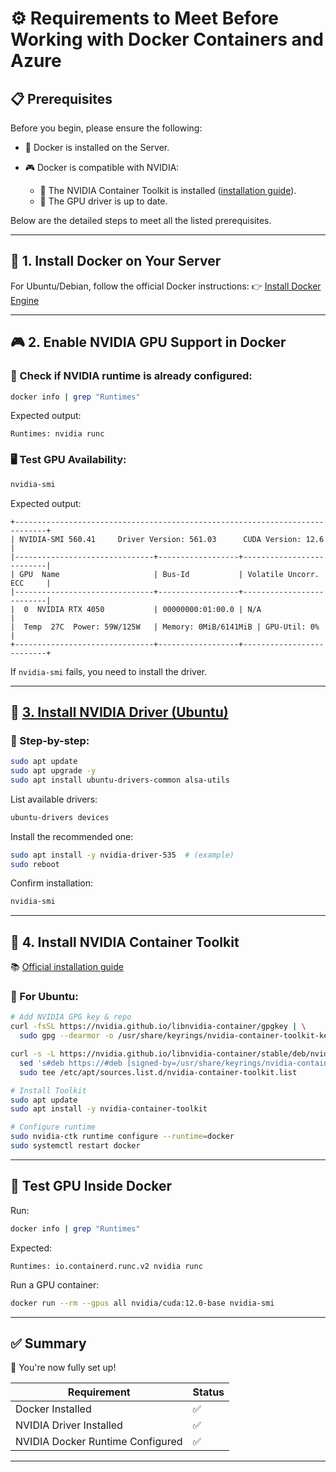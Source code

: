 # ⚙️ Requirements to Meet Before Working with Docker Containers and Azure

## 📋 Prerequisites

Before you begin, please ensure the following:

* 🐳 Docker is installed on the Server.
* 🎮 Docker is compatible with NVIDIA:

  * 🔧 The NVIDIA Container Toolkit is installed ([installation guide](https://docs.nvidia.com/datacenter/cloud-native/container-toolkit/latest/install-guide.html)).
  * 🚀 The GPU driver is up to date.

Below are the detailed steps to meet all the listed prerequisites.

---
## 🐳 1. Install Docker on Your Server

For Ubuntu/Debian, follow the official Docker instructions:
👉 [Install Docker Engine](https://docs.docker.com/engine/install/ubuntu/)

---

## 🎮 2. Enable NVIDIA GPU Support in Docker

### 🧪 Check if NVIDIA runtime is already configured:

```bash
docker info | grep "Runtimes"
```

Expected output:

```
Runtimes: nvidia runc
```

### 🖥️ Test GPU Availability:

```bash
nvidia-smi
```

Expected output:

```
+-----------------------------------------------------------------------------+
| NVIDIA-SMI 560.41     Driver Version: 561.03      CUDA Version: 12.6       |
|-------------------------------+------------------+--------------------------|
| GPU  Name                     | Bus-Id           | Volatile Uncorr. ECC     |
|-------------------------------+------------------+--------------------------|
|  0  NVIDIA RTX 4050           | 00000000:01:00.0 | N/A                      |
|  Temp  27C  Power: 59W/125W   | Memory: 0MiB/6141MiB | GPU-Util: 0%        |
+-------------------------------+------------------+--------------------------+
```

If `nvidia-smi` fails, you need to install the driver.

---

## 🧩 [**3. Install NVIDIA Driver (Ubuntu)**](https://qiita.com/tmasada/items/f77808c870c829c076fa)

### 🚀 Step-by-step:

```bash
sudo apt update
sudo apt upgrade -y
sudo apt install ubuntu-drivers-common alsa-utils
```

List available drivers:

```bash
ubuntu-drivers devices
```

Install the recommended one:

```bash
sudo apt install -y nvidia-driver-535  # (example)
sudo reboot
```

Confirm installation:

```bash
nvidia-smi
```

---

## 🔧 4. Install NVIDIA Container Toolkit

📚 [Official installation guide](https://docs.nvidia.com/datacenter/cloud-native/container-toolkit/latest/install-guide.html)

### 🐧 For Ubuntu:

```bash
# Add NVIDIA GPG key & repo
curl -fsSL https://nvidia.github.io/libnvidia-container/gpgkey | \
  sudo gpg --dearmor -o /usr/share/keyrings/nvidia-container-toolkit-keyring.gpg

curl -s -L https://nvidia.github.io/libnvidia-container/stable/deb/nvidia-container-toolkit.list | \
  sed 's#deb https://#deb [signed-by=/usr/share/keyrings/nvidia-container-toolkit-keyring.gpg] https://#g' | \
  sudo tee /etc/apt/sources.list.d/nvidia-container-toolkit.list

# Install Toolkit
sudo apt update
sudo apt install -y nvidia-container-toolkit

# Configure runtime
sudo nvidia-ctk runtime configure --runtime=docker
sudo systemctl restart docker
```

---

## 🧪 Test GPU Inside Docker

Run:

```bash
docker info | grep "Runtimes"
```

Expected:

```
Runtimes: io.containerd.runc.v2 nvidia runc
```

Run a GPU container:

```bash
docker run --rm --gpus all nvidia/cuda:12.0-base nvidia-smi
```

---

## ✅ Summary

🎉 You're now fully set up!

| Requirement                      | Status |
| -------------------------------- | ------ |
| Docker Installed                 | ✅      |
| NVIDIA Driver Installed          | ✅      |
| NVIDIA Docker Runtime Configured | ✅      |

---
